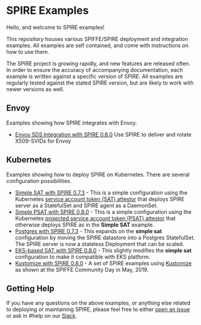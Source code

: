 # SPIRE Examples

Hello, and welcome to SPIRE examples!

This repository houses various SPIFFE/SPIRE deployment and integration examples. All examples are self contained, and come with instructions on how to use them.

The SPIRE project is growing rapidly, and new features are released often. In order to ensure the accuracy of accompanying documentation, each example is written against a specific version of SPIRE. All examples are regularly tested against the stated SPIRE version, but are likely to work with newer versions as well.

## Envoy

Examples showing how SPIRE integrates with Envoy.

* [Envoy SDS Integration with SPIRE 0.8.0](examples/envoy) Use SPIRE to deliver and rotate X509-SVIDs for Envoy

## Kubernetes

Examples showing how to deploy SPIRE on Kubernetes. There are several configuration possibilities.

+ [Simple SAT with SPIRE 0.7.3](examples/k8s/simple_sat) - This is a simple configuration using the Kubernetes
  [service account token (SAT) attestor](https://github.com/spiffe/spire/blob/0.7.3/doc/plugin_server_nodeattestor_k8s_sat.md)
  that deploys SPIRE server as a StatefulSet and SPIRE agent as a DaemonSet.
+ [Simple PSAT with SPIRE 0.8.0](examples/k8s/simple_psat) - This is a simple configuration using the
  Kubernetes
  [projected service account token (PSAT) attestor](https://github.com/spiffe/spire/blob/0.8.0/doc/plugin_server_nodeattestor_k8s_psat.md)
  that otherwise deploys SPIRE as in the **Simple SAT** example.
+ [Postgres with SPIRE 0.7.3](examples/k8s/postgres) - This expands on the **simple sat** configuration by
  moving the SPIRE datastore into a Postgres StatefulSet. The SPIRE server is
  now a stateless Deployment that can be scaled.
+ [EKS-based SAT with SPIRE 0.8.0](examples/k8s/eks_sat) - This slightly modifies the **simple sat** configuration to
  make it compatible with EKS platform.
+ [Kustomize with SPIRE 0.8.0](examples/k8s/k7e) - A set of SPIRE examples using [Kustomize](https://kustomize.io/)
  as shown at the SPIFFE Community Day in May, 2019.

## Getting Help

If you have any questions on the above examples, or anything else related to deploying or maintaining SPIRE, please feel free to either [open an issue](https://github.com/spiffe/spire-examples/issues/new) or ask in #help on our [Slack](https://slack.spiffe.io/).
